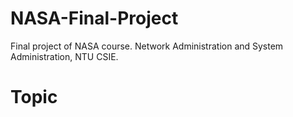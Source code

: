 # NASA-Final-Project
Final project of NASA course.
Network Administration and System Administration, NTU CSIE.

# Topic

